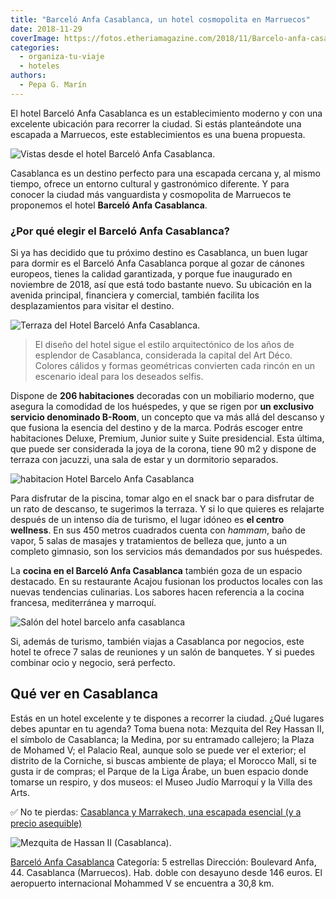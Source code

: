 ```yaml
---
title: "Barceló Anfa Casablanca, un hotel cosmopolita en Marruecos"
date: 2018-11-29
coverImage: https://fotos.etheriamagazine.com/2018/11/Barcelo-anfa-casablanca-2.jpg
categories: 
  - organiza-tu-viaje
  - hoteles
authors: 
  - Pepa G. Marín
---
```


El hotel Barceló Anfa Casablanca es un establecimiento moderno y con una excelente 
ubicación para recorrer la ciudad. Si estás planteándote una escapada a Marruecos, este 
establecimientos es una buena propuesta. 

![Vistas desde el hotel Barceló Anfa Casablanca.](https://fotos.etheriamagazine.com/2018/11/Barcelo-anfa-casablanca-2-1024x683.jpg "Vistas desde el hotel Barceló Anfa Casablanca.")

Casablanca es un destino perfecto para una escapada cercana y, al mismo tiempo, ofrece 
un entorno cultural y gastronómico diferente. Y para conocer la ciudad más vanguardista 
y cosmopolita de Marruecos te proponemos el hotel **Barceló Anfa Casablanca**. 

### ¿Por qué elegir el Barceló Anfa Casablanca?

Si ya has decidido que tu próximo destino es Casablanca, un buen lugar para dormir es el 
Barceló Anfa Casablanca porque al gozar de cánones europeos, tienes la calidad 
garantizada, y porque fue inaugurado en noviembre de 2018, así que está todo bastante 
nuevo. Su ubicación en la avenida principal, financiera y comercial, también facilita 
los desplazamientos para visitar el destino. 

![Terraza del Hotel Barceló Anfa Casablanca.](https://fotos.etheriamagazine.com/2018/11/Barcelo-anfa-casablanca-1-1024x768.jpg "Terraza del Hotel Barceló Anfa Casablanca.")

> El diseño del hotel sigue el estilo arquitectónico de los años de esplendor de 
> Casablanca, considerada la capital del Art Déco. Colores cálidos y formas geométricas 
> convierten cada rincón en un escenario ideal para los deseados selfis. 

Dispone de **206 habitaciones** decoradas con un mobiliario moderno, que asegura la 
comodidad de los huéspedes, y que se rigen por **un exclusivo servicio denominado 
B-Room**, un concepto que va más allá del descanso y que fusiona la esencia del destino 
y de la marca. Podrás escoger entre habitaciones Deluxe, Premium, Junior suite y Suite 
presidencial. Esta última, que puede ser considerada la joya de la corona, tiene 90 m2 y 
dispone de terraza con jacuzzi, una sala de estar y un dormitorio separados. 

![habitacion Hotel Barcelo Anfa Casablanca](https://fotos.etheriamagazine.com/2018/11/Barcelo-anfa-casablanca-habitacion-1024x576.jpg "Habitación del hotel Barceló Anfa Casablanca.")

Para disfrutar de la piscina, tomar algo en el snack bar o para disfrutar de un rato de 
descanso, te sugerimos la terraza. Y si lo que quieres es relajarte después de un 
intenso día de turismo, el lugar idóneo es **el centro wellness**. En sus 450 metros 
cuadrados cuenta con _hammam_, baño de vapor, 5 salas de masajes y tratamientos de 
belleza que, junto a un completo gimnasio, son los servicios más demandados por sus 
huéspedes. 

La **cocina en el Barceló Anfa Casablanca** también goza de un espacio destacado. En su 
restaurante Acajou fusionan los productos locales con las nuevas tendencias culinarias. 
Los sabores hacen referencia a la cocina francesa, mediterránea y marroquí. 

![Salón del hotel barcelo anfa casablanca](https://fotos.etheriamagazine.com/2018/11/Barcelo-anfa-casablanca-restaurante-1024x769.jpg "Bar del Hotel Barceló Anfa Casablanca.")

Si, además de turismo, también viajas a Casablanca por negocios, este hotel te ofrece 7 
salas de reuniones y un salón de banquetes. Y si puedes combinar ocio y negocio, será 
perfecto. 

## Qué ver en Casablanca

Estás en un hotel excelente y te dispones a recorrer la ciudad. ¿Qué lugares debes 
apuntar en tu agenda? Toma buena nota: Mezquita del Rey Hassan II, el símbolo de 
Casablanca; la Medina, por su entramado callejero; la Plaza de Mohamed V; el Palacio 
Real, aunque solo se puede ver el exterior; el distrito de la Corniche, si buscas 
ambiente de playa; el Morocco Mall, si te gusta ir de compras; el Parque de la Liga 
Árabe, un buen espacio donde tomarse un respiro, y dos museos: el Museo Judío Marroquí y 
la Villa des Arts. 

✅ No te pierdas: [Casablanca y Marrakech, una escapada esencial (y a precio 
asequible)](https://etheriamagazine.com/2023/05/04/por-que-viajar-casablanca-marrakech/) 

![Mezquita de Hassan II (Casablanca).](https://fotos.etheriamagazine.com/2018/11/mezquita-de-hassan-ii-1024x682.jpg "Mezquita de Hassan II (Casablanca).")

[Barceló Anfa 
Casablanca](https://www.barcelo.com/es/barcelo-hotels/hoteles/marruecos/casablanca/barcelo-anfa-casablanca/) 
Categoría: 5 estrellas Dirección: Boulevard Anfa, 44. Casablanca (Marruecos). Hab. doble 
con desayuno desde 146 euros. El aeropuerto internacional Mohammed V se encuentra a 30,8 
km.
